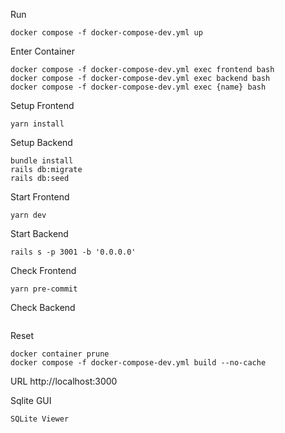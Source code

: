 Run
```
docker compose -f docker-compose-dev.yml up
```

Enter Container
```
docker compose -f docker-compose-dev.yml exec frontend bash
docker compose -f docker-compose-dev.yml exec backend bash
docker compose -f docker-compose-dev.yml exec {name} bash
```

Setup Frontend
```
yarn install
```

Setup Backend
```
bundle install
rails db:migrate
rails db:seed
```

Start Frontend
```
yarn dev
```

Start Backend
```
rails s -p 3001 -b '0.0.0.0'
```

Check Frontend
```
yarn pre-commit
```

Check Backend
```
```

Reset
```
docker container prune
docker compose -f docker-compose-dev.yml build --no-cache
```

URL
http://localhost:3000

Sqlite GUI
```
SQLite Viewer
```
